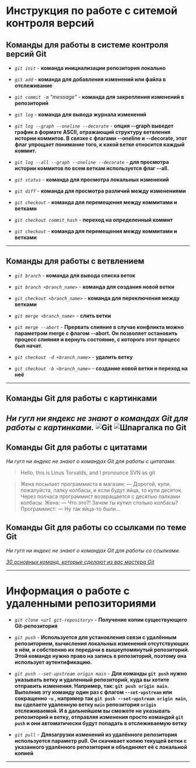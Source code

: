 # Инструкция по работе с ситемой контроля версий

## Команды для работы в системе контроля версий Git
+ *`git init`* - **команда инициализации репозитория локально**

+ *`git add`* - **команда для добавления изменений или файла в отслеживание**

+ *`git commit -m` "message"* - **команда для закрепления изменений в репозиторий**

+ *`git log`* - **команда для вывода журнала изменений**

+ *`git log --graph --oneline --decorate`* - **опция --graph выведет график в формате ASCII, отражающий структуру ветвления истории коммитов. В связке с флагами --oneline и --decorate, этот флаг упрощает понимание того, к какой ветке относится каждый коммит.**

+ *`git log --all --graph --oneline --decorate`* - **для просмотра истории коммитов по всем веткам используется флаг --all.**

+ *`git status`* - **команда для просмотра локальных изменений**

+ *`git diff`* - **команда для просмотра различий между изменениями**

+ *`git checkout`* - **команда для перемещения между коммитами и ветками**

+ *`git checkout commit_hash`* - **переход на определенный коммит**

+ *`git checkout`* - **команда для перемещения между коммитами и ветками** 

---

## Команды для работы с ветвлением

+ *`git branch`* - __команда для вывода списка веток__

+ *`git branch <branch_name>`* - __команда для создания новой ветки__

+ *`git checkout <branch_name>`* - __команда для переключения между ветками__

+ *`git merge <branch_name>`* - __слить ветки__

+ *`git merge --abort`* - **Прервать слияние в случае конфликта можно параметром merge с флагом --abort. Он позволяет остановить процесс слияния и вернуть состояние, с которого этот процесс был начат.**

+ *`git checkout -d <branch_name>`* - __удалить ветку__

+ *`git checkout -b <branch_name>`* - __создание новой ветки и переход на неё__

---
## Команды Git для работы с картинками
_Ни гугл ни яндекс не знают о командах Git для работы с картинками._
![*Git*](/seminar/gitpic.png "Picture Git")
![*Шпаргалка по Git*](/seminar/Brainwashing-RoR-Git.jpg "Шпаргалка по Git")
---

## Команды Git для работы с цитатами
_Ни гугл ни яндекс не знают о командах Git для работы с цитатами._

>Hello, this is Linus Torvalds, and I pronounce SVN as git

>Жена посылает программиста в магазин:
— Дорогой, купи, пожалуйста, палку колбасы, и если будут яйца, то купи десяток.
Через полчаса программист возвращается с десятью палками колбасы. 
Жена:
— Что это?! Зачем ты купил столько колбасы?
Программист:
— Ну так яйца-то были…

## Команды Git для работы со ссылками по теме Git
_Ни гугл ни яндекс не знают о командах Git для работы со ссылками._

[*30 основных команд, которые сделают из вас мастера Git*](https://habr.com/ru/company/ruvds/blog/599929/ "самые основные команды, которые следует знать разработчику, чтобы освоить управление репозиториями GitHub на высоком уровне. ")

---
# Информация о работе с удаленными репозиториями

+ *`git clone <url git-repository>`* - __Получение копии существующего Git-репозитория__

+ *`git push`* - __Используется для установления связи с удалённым репозиторием, вычисления локальных изменений отсутствующих в нём, и собственно их передачи в вышеупомянутый репозиторий. Этой команде нужно право на запись в репозиторий, поэтому она использует аутентификацию.__

+ *`git push --set-upstream origin main`* - __Для команды `git push` нужно указывать ветку и удаленный репозиторий, куда вы хотите отправить изменения. Например, так: `git push origin main`. Выполнив эту команду один раз с флагом `--set-upstream` или сокращенно `-u` , например так `git push --set-upstream origin main`, вы сделаете удаленную ветку `main` репозитория `origin` отслеживаемой. И в дальнейшем вы сможете не указывать репозиторий и ветку, отправляя изменения просто командой `git push` и они автоматически будут попадать в отслеживаемую ветку__

+ *`git pull`* - __Длязагрузки изменений из удалённого репозитория используется параметр pull. Он скачивает копию текущей ветки с указанного удалённого репозитория и объединяет её с локальной копией__

---
